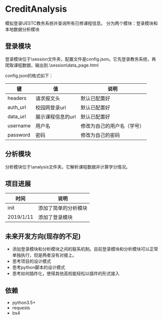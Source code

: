 # CreditAnalysis
模拟登录UESTC教务系统并查询所有已修课程信息。
分为两个模块：登录模块和本地数据分析模块

## 登录模块
登录模块位于\session文件夹，配置文件是config.json。它先登录教务系统，再爬取课程数据，输出到.\session\data_page.html

config.json的格式如下：

   键        | 值                | 说明  
-------------|-------------      | -----
headers      | 请求报文头         | 默认已配置好
auth_url     | 校园网登录url      |   默认已配置好
data_url     | 展示课程信息的url   |   默认已配置好
username     | 用户名             | 修改为自己的用户名（学号）
password     | 密码               |  修改为自己的密码

## 分析模块
分析模块位于\analysis文件夹。它解析课程数据并计算学分情况。



## 项目进展

时间 |说明
----|----
init |添加了简单的分析模块
2019/1/11 |添加了登录模块

## 未来开发方向(现存的不足)
- 添加登录模块和分析模块之间的联系机制。目前登录模块和分析模块可以正常单独执行，但是两者没有对接上。
- 思考项目的设计模式
- 思考python脚本的设计模式
- 思考如何插件化，使得其他高校能轻松以插件的形式接入

## 依赖
- python3.5+
- requests
- bs4
